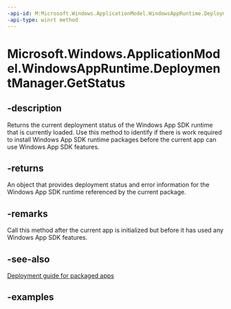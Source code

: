 ```yaml
---
-api-id: M:Microsoft.Windows.ApplicationModel.WindowsAppRuntime.DeploymentManager.GetStatus
-api-type: winrt method
---
```


# Microsoft.Windows.ApplicationModel.WindowsAppRuntime.DeploymentManager.GetStatus

<!--
public static Microsoft.Windows.ApplicationModel.WindowsAppRuntime.DeploymentResult GetStatus ();
-->


## -description

Returns the current deployment status of the Windows App SDK runtime that is currently loaded. Use this method to identify if there is work required to install Windows App SDK runtime packages before the current app can use Windows App SDK features.

## -returns

An object that provides deployment status and error information for the Windows App SDK runtime referenced by the current package.

## -remarks

Call this method after the current app is initialized but before it has used any Windows App SDK features.

## -see-also

[Deployment guide for packaged apps](/windows/apps/windows-app-sdk/deploy-packaged-apps)

## -examples
